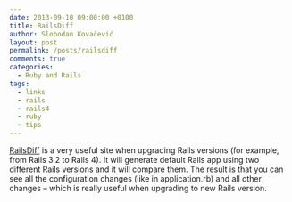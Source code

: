 ```yaml
---
date: 2013-09-10 09:00:00 +0100
title: RailsDiff
author: Slobodan Kovačević
layout: post
permalink: /posts/railsdiff
comments: true
categories:
  - Ruby and Rails
tags:
  - links
  - rails
  - rails4
  - ruby
  - tips
---
```

<a title="RailsDiff - compare Rails default app" href="http://railsdiff.org/" target="_blank">RailsDiff</a>
is a very useful site when upgrading Rails versions (for example, from Rails 3.2 to Rails 4). It will generate default Rails app using two different Rails versions and it will compare them. The result is that you can see all the configuration changes (like in application.rb) and all other changes &#8211; which is really useful when upgrading to new Rails version.
